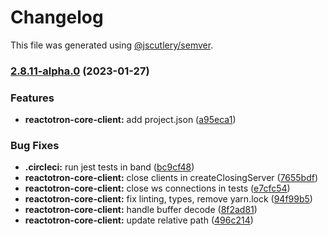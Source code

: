 # Changelog

This file was generated using [@jscutlery/semver](https://github.com/jscutlery/semver).

### [2.8.11-alpha.0](https://github.com/infinitered/reactotron/compare/reactotron-core-client@2.8.10...reactotron-core-client@2.8.11-alpha.0) (2023-01-27)


### Features

* **reactotron-core-client:** add project.json ([a95eca1](https://github.com/infinitered/reactotron/commit/a95eca18228f4ceebb740fe60b335760db6bb66a))


### Bug Fixes

* **.circleci:** run jest tests in band ([bc9cf48](https://github.com/infinitered/reactotron/commit/bc9cf4806f9eb5dbe6eba3a7dfe918f67cd958f3))
* **reactotron-core-client:** close clients in createClosingServer ([7655bdf](https://github.com/infinitered/reactotron/commit/7655bdffb7493ac8acf908dd7bb339607ff20990))
* **reactotron-core-client:** close ws connections in tests ([e7cfc54](https://github.com/infinitered/reactotron/commit/e7cfc54d831fd99b5d9d46bc19bf7ea41c733e4b))
* **reactotron-core-client:** fix linting, types, remove yarn.lock ([94f99b5](https://github.com/infinitered/reactotron/commit/94f99b54b5073f822681baa53e7ba44cb1ac89f0))
* **reactotron-core-client:** handle buffer decode ([8f2ad81](https://github.com/infinitered/reactotron/commit/8f2ad81b1b2405d3762bea15682991f7007b93bd))
* **reactotron-core-client:** update relative path ([496c214](https://github.com/infinitered/reactotron/commit/496c2140bfd3127f536e7673a88006736a53c402))

